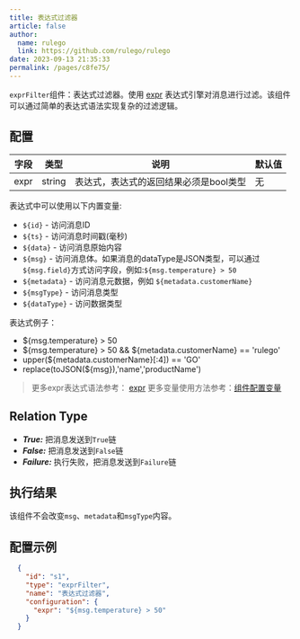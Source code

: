 ```yaml
---
title: 表达式过滤器
article: false
author: 
  name: rulego
  link: https://github.com/rulego/rulego
date: 2023-09-13 21:35:33
permalink: /pages/c8fe75/
---
```

`exprFilter`组件：表达式过滤器。使用 [expr](https://expr-lang.org/docs/language-definition) 表达式引擎对消息进行过滤。该组件可以通过简单的表达式语法实现复杂的过滤逻辑。

## 配置

| 字段   | 类型     | 说明                    | 默认值 |
|------|--------|-----------------------|-----|
| expr | string | 表达式，表达式的返回结果必须是bool类型 | 无   |

表达式中可以使用以下内置变量:
- `${id}` - 访问消息ID
- `${ts}` - 访问消息时间戳(毫秒)
- `${data}` - 访问消息原始内容
- `${msg}` - 访问消息体。如果消息的dataType是JSON类型，可以通过 `${msg.field}`方式访问字段，例如:`${msg.temperature} > 50`
- `${metadata}` - 访问消息元数据，例如 `${metadata.customerName}`
- `${msgType}` - 访问消息类型
- `${dataType}` - 访问数据类型

表达式例子：
- ${msg.temperature} > 50
- ${msg.temperature} > 50 && ${metadata.customerName} == 'rulego'
- upper(${metadata.customerName}[:4]) == 'GO'
- replace(toJSON(${msg}),'name','productName')
>更多expr表达式语法参考： [expr](https://expr-lang.org/docs/language-definition)
>更多变量使用方法参考：[组件配置变量](/pages/baa05c/)

## Relation Type

- ***True:*** 把消息发送到`True`链
- ***False:*** 把消息发送到`False`链
- ***Failure:*** 执行失败，把消息发送到`Failure`链

## 执行结果

该组件不会改变`msg`、`metadata`和`msgType`内容。

## 配置示例

```json
  {
    "id": "s1",
    "type": "exprFilter",
    "name": "表达式过滤器",
    "configuration": {
      "expr": "${msg.temperature} > 50"
    }
  }
```
